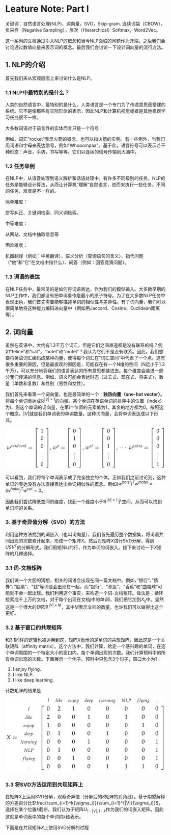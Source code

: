 # Leature Note: Part I

关键词：自然语言处理(NLP)，词向量，SVD，Skip-gram. 连续词袋（CBOW），负采样（Negative Sampling），层次（Hierarchical）Softmax，Word2Vec。

这一系列的文档通过引入NLP的概念和当今NLP面临的问题作为开端。之后我们会讨论通过数值向量来表示词的概念。最后我们会讨论一下设计词向量的流行方法。

## 1. NLP的介绍

首先我们来从宏观层面上来讨论什么是NLP。

### 1.1 NLP中最特别的是什么？

人类的自然语言中，最特别的是什么。人类语言是一个专门为了传递意思而搭建的系统。它不是像那些有实际形体的表示，因此NLP和计算机视觉或者是其他机器学习任务很不一样。

大多数词语对于语言外的实体而言只是一个符号：

例如，词汇“rocket”表示火箭的概念，也可以指火箭的实例。有一些例外，当我们用词语和字母来表达信号，例如"Whooompaa"。基于此，语言符号可以表示若干种形态：声音，手势，书写等等。它们以连续的信号传输到大脑中。

### 1.2 任务举例

在NLP中，从语音处理到语义解析和话语处理中，有许多不同级别的任务。NLP的任务是能够设计算法，从而让计算机“理解”自然语言，进而来执行一些任务。不同的任务，难度是不一样的。

简单难度：

拼写纠正、关键词检索、同义词检索。

中等难度：

从网站、文档中抽取信息等

困难难度：

机器翻译（例如：中英翻译）、语义分析（查询语句的含义）、指代问题（“他”和“它”在文档中指什么）、问答（例如：回答竞猜问题）。

### 1.3 词语的表达

在NLP任务中，最常见的是如何将词语表达，作为我们的模型输入。大多数早期的NLP工作中，我们都没有把单词看作是最小的原子符号。为了在大多数NLP任务中表现出色，我们首先需要能够描述单词的相似性与差异性。有了词向量，我们可以很简单地将这种能力编码进向量中（例如用Jaccard、Cosine、Euclidean距离等）。

## 2. 词向量

虽然在英语中，大约有1.3千万个词汇，但是它们之间难道都是没有联系的吗？例如“feline”和“cat”，“hotel”和“motel”？我认为它们不是没有联系。因此，我们想要将英语词汇编码成某种向量，使得每个词汇在“词汇空间”中代表了一个点。这有很多重要的原因，但是最直观的原因是，可能存在有一个N维的空间（N远小于1.3千万），可以充分地将我们的语言表达的所有意思都装进去。每个维度会装进一部分我们传递的信息。例如，语义可能会表达时态（过去式、现在式、将来式），数量（单数和复数）和性别（男性和女性）。

我们首先来看第一个词向量，也是最简单的一个：**独热向量（one-hot vector）**。将每个单词表达成$\mathbb{R}^{|V| \times 1}​$的向量。某个单词在英语单词的排序中的位置（index）为i，则这个单词的词向量，在第i个位置的元素值为1，其余的地方都为0。按照这个概念，$|V|​$就是我们单词表的单词数量。这种词向量，会将单词表达成以下形式。

![Image text](https://raw.githubusercontent.com/Casey1203/nlp-note/master/cs224n/lecture1/img/onehotvec.png)

可以看到，我们将每个单词表示成了完全独立的个体。正如我们之前讨论到，这种单词的表达没有办法直接表达出单词相似性的概念。例如$(w^{hotel})^Tw^{motel}=(w^{hotel})^Tw^{cat}=0$。

因此我们尝试降低空间的维度，找到一个维度小于$\mathbb{R}^{|V| \times 1}$子空间，从而可以找到单词间的关系。

### 3. 基于奇异值分解（SVD）的方法

利用这种方法找到的词嵌入（也叫词向量），我们首先遍历整个数据集，将词语共同出现的次数累计起来，形成一个矩阵$X$。然后对矩阵$X$进行SVD分解，得到$USV^T$的分解形式。我们用矩阵$U$的行，作为单词的词嵌入。接下来讨论一下$X$矩阵的几种选择。

### 3.1 词-文档矩阵

我们做一个大胆的猜想，相关的词语会出现在同一篇文档中。例如，”银行“、”债券“、”股票“、“钱”等词语会出现在一起，而“银行”、“章鱼”，“香蕉”和“曲棍球”可能就不会一起出现。我们利用这个事实，来构造一个词-文档矩阵。做法是：循环检索成千上万的文档，对于每个出现在文档$j$中的单词$i$，我们把它加到$X_{ij}$中。显然这是一个很大的矩阵$\mathbb{R}^{|V| \times M}$，其中$M$表示文档的数量。也许我们可以做得比这个更好。

### 3.2 基于窗口的共现矩阵

和3.1同样的逻辑也被运用到这，矩阵$X$表示的是单词的共现矩阵，因此这是一个关联矩阵（affinity matrix）。这个方法中，我们计算，给定一个感兴趣的单词，在这个单词周围的一个特定大小的窗口内，每个单词出现的次数。我们计算预料中的所有单词出现的次数。下面展示一个例子。预料中只包含3个句子，窗口大小为1：

1. I enjoy flying.
2. I like NLP.
3. I like deep learning.

计数矩阵的结果是

![Image text](https://raw.githubusercontent.com/Casey1203/nlp-note/master/cs224n/lecture1/img/countmat.png)

### 3.3 将SVD方法运用到共现矩阵上

在矩阵$X$上运用SVD分解，观察奇异值（分解后的$S$矩阵的对角线）。基于期望解释的方差百分比$\frac{\sum_{i=1}^k{\sigma_i}}{\sum_{i=1}^{|V|}{\sigma_i}}$，选择在某个位置$k$截断。我们认为子矩阵$U_{1:|V|,1:k}$作为我们的词嵌入矩阵。因此这就是单词表中的每个单词的$k$维表示。

下面是在共现矩阵$X$上使用SVD分解的过程

